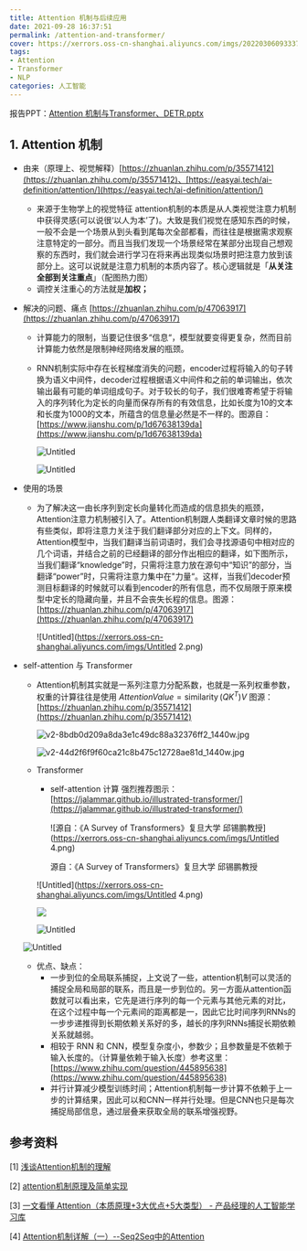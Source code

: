 ```yaml
---
title: Attention 机制与后续应用
date: 2021-09-28 16:37:51
permalink: /attention-and-transformer/
cover: https://xerrors.oss-cn-shanghai.aliyuncs.com/imgs/20220306093337.png
tags: 
- Attention
- Transformer
- NLP
categories: 人工智能
---
```

报告PPT：[Attention 机制与Transformer、DETR.pptx](https://xerrors.oss-cn-shanghai.aliyuncs.com/files/reports/Attention%E4%B8%8ETransformer.pptx)

## 1. Attention 机制

- 由来（原理上、视觉解释）[https://zhuanlan.zhihu.com/p/35571412](https://zhuanlan.zhihu.com/p/35571412)、[https://easyai.tech/ai-definition/attention/](https://easyai.tech/ai-definition/attention/)

  - 来源于生物学上的视觉特征 attention机制的本质是从人类视觉注意力机制中获得灵感(可以说很‘以人为本’了)。大致是我们视觉在感知东西的时候，一般不会是一个场景从到头看到尾每次全部都看，而往往是根据需求观察注意特定的一部分。而且当我们发现一个场景经常在某部分出现自己想观察的东西时，我们就会进行学习在将来再出现类似场景时把注意力放到该部分上。这可以说就是注意力机制的本质内容了。核心逻辑就是「**从关注全部到关注重点**」（配图热力图）
  - 调控关注重心的方法就是**加权；**
- 解决的问题、痛点 [https://zhuanlan.zhihu.com/p/47063917](https://zhuanlan.zhihu.com/p/47063917)

  - 计算能力的限制，当要记住很多“信息“，模型就要变得更复杂，然而目前计算能力依然是限制神经网络发展的瓶颈。
  - RNN机制实际中存在长程梯度消失的问题，encoder过程将输入的句子转换为语义中间件，decoder过程根据语义中间件和之前的单词输出，依次输出最有可能的单词组成句子。对于较长的句子，我们很难寄希望于将输入的序列转化为定长的向量而保存所有的有效信息，比如长度为10的文本和长度为1000的文本，所蕴含的信息量必然是不一样的。图源自：[https://www.jianshu.com/p/1d67638139da](https://www.jianshu.com/p/1d67638139da)

    ![Untitled](https://xerrors.oss-cn-shanghai.aliyuncs.com/imgs/Untitled.png)

    ![Untitled](Attention%20%20e4786/Untitled%201.png)
- 使用的场景

  - 为了解决这一由长序列到定长向量转化而造成的信息损失的瓶颈，Attention注意力机制被引入了。Attention机制跟人类翻译文章时候的思路有些类似，即将注意力关注于我们翻译部分对应的上下文。同样的，Attention模型中，当我们翻译当前词语时，我们会寻找源语句中相对应的几个词语，并结合之前的已经翻译的部分作出相应的翻译，如下图所示，当我们翻译“knowledge”时，只需将注意力放在源句中“知识”的部分，当翻译“power”时，只需将注意力集中在"力量“。这样，当我们decoder预测目标翻译的时候就可以看到encoder的所有信息，而不仅局限于原来模型中定长的隐藏向量，并且不会丧失长程的信息。图源：[https://zhuanlan.zhihu.com/p/47063917](https://zhuanlan.zhihu.com/p/47063917)

    ![Untitled](https://xerrors.oss-cn-shanghai.aliyuncs.com/imgs/Untitled 2.png)
- self-attention 与 Transformer

  - Attention机制其实就是一系列注意力分配系数，也就是一系列权重参数，权重的计算往往是使用 $Attention Value = \operatorname{similarity}(Q K^T)V$ 图源：[https://zhuanlan.zhihu.com/p/35571412](https://zhuanlan.zhihu.com/p/35571412)

    ![v2-8bdb0d209a8da3e1c49dc88a32376ff2_1440w.jpg](https://xerrors.oss-cn-shanghai.aliyuncs.com/imgs/v2-8bdb0d209a8da3e1c49dc88a32376ff2_1440w.jpg)

    ![v2-44d2f6f9f60ca21c8b475c12728ae81d_1440w.jpg](https://xerrors.oss-cn-shanghai.aliyuncs.com/imgs/20220306091509.jpg)
  - Transformer

    - self-attention 计算 强烈推荐图示：[https://jalammar.github.io/illustrated-transformer/](https://jalammar.github.io/illustrated-transformer/)

      ![源自：《A Survey of Transformers》复旦大学 邱锡鹏教授](https://xerrors.oss-cn-shanghai.aliyuncs.com/imgs/Untitled 4.png)

      源自：《A Survey of Transformers》复旦大学 邱锡鹏教授

    ![Untitled](https://xerrors.oss-cn-shanghai.aliyuncs.com/imgs/Untitled 4.png)

    ![](https://xerrors.oss-cn-shanghai.aliyuncs.com/imgs/20220306091923.png)

    ![Untitled](https://xerrors.oss-cn-shanghai.aliyuncs.com/imgs/20220306091638.png)

  ![Untitled](https://xerrors.oss-cn-shanghai.aliyuncs.com/imgs/20220306091658.png)

  - 优点、缺点：
    - 一步到位的全局联系捕捉，上文说了一些，attention机制可以灵活的捕捉全局和局部的联系，而且是一步到位的。另一方面从attention函数就可以看出来，它先是进行序列的每一个元素与其他元素的对比，在这个过程中每一个元素间的距离都是一，因此它比时间序列RNNs的一步步递推得到长期依赖关系好的多，越长的序列RNNs捕捉长期依赖关系就越弱。
    - 相较于 RNN 和 CNN，模型复杂度小，参数少；且参数量是不依赖于输入长度的。（计算量依赖于输入长度）参考这里：[https://www.zhihu.com/question/445895638](https://www.zhihu.com/question/445895638)
    - 并行计算减少模型训练时间；Attention机制每一步计算不依赖于上一步的计算结果，因此可以和CNN一样并行处理。但是CNN也只是每次捕捉局部信息，通过层叠来获取全局的联系增强视野。

## 参考资料

[1] [浅谈Attention机制的理解](https://zhuanlan.zhihu.com/p/35571412)

[2] [attention机制原理及简单实现](https://www.jianshu.com/p/1d67638139da)

[3] [一文看懂 Attention（本质原理+3大优点+5大类型） - 产品经理的人工智能学习库](https://easyai.tech/ai-definition/attention/)

[4] [Attention机制详解（一）--Seq2Seq中的Attention](https://zhuanlan.zhihu.com/p/47063917)
